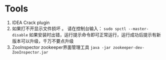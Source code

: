 # Tools

1. IDEA Crack plugin
2. 如果打不开显示文件损坏 。
请在控制台输入：
``sudo spctl --master-disable``
如果安装时出错，运行提示命令即可正常运行，运行成功后提示有新版本可以升级，千万不要点升级
3. ZooInspector 
zookeeper界面管理工具 ``java -jar zookeeper-dev-ZooInspector.jar``
